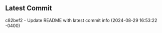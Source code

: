 
## Latest Commit
c82bef2 - Update README with latest commit info (2024-08-29 16:53:22 -0400) <Yunxi-Zhou>
